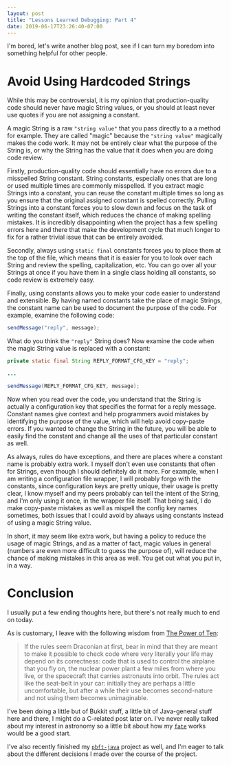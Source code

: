 ```yaml
---
layout: post
title: "Lessons Learned Debugging: Part 4"
date: 2019-06-17T23:26:40-07:00
---
```


I'm bored, let's write another blog post, see if I can
turn my boredom into something helpful for other
people.

# Avoid Using Hardcoded Strings

While this may be controversial, it is my opinion that
production-quality code should never have magic String
values, or you should at least never use quotes if you are
not assigning a constant.

A magic String is a raw `"string value"` that you pass
directly to a a method for example. They are called "magic"
because the `"string value"` magically makes the code work.
It may not be entirely clear what the purpose of the String 
is, or why the String has the value that it does when you
are doing code review.

Firstly, production-quality code should essentially have no
errors due to a misspelled String constant. String 
constants, especially ones that are long or used multiple
times are commonly misspelled. If you extract magic Strings
into a constant, you can reuse the constant multiple times
so long as you ensure that the original assigned constant
is spelled correctly. Pulling Strings into a constant
forces you to slow down and focus on the task of writing
the constant itself, which reduces the chance of making
spelling mistakes. It is incredibly disappointing when the
project has a few spelling errors here and there that make
the development cycle that much longer to fix for a rather
trivial issue that can be entirely avoided.

Secondly, always using `static final` constants forces you
to place them at the top of the file, which means that it
is easier for you to look over each String and review the
spelling, capitalization, etc. You can go over all your
Strings at once if you have them in a single class holding
all constants, so code review is extremely easy.

Finally, using constants allows you to make your code 
easier to understand and extensible. By having named 
constants take the place of magic Strings, the constant
name can be used to document the purpose of the code. For
example, examine the following code:

``` java
sendMessage("reply", message);
```

What do you think the `"reply"` String does? Now examine
the code when the magic String value is replaced with a
constant:

``` java
private static final String REPLY_FORMAT_CFG_KEY = "reply";

...

sendMessage(REPLY_FORMAT_CFG_KEY, message);
```

Now when you read over the code, you understand that the
String is actually a configuration key that specifies the
format for a reply message. Constant names give context and
help programmers avoid mistakes by identifying the purpose
of the value, which will help avoid copy-paste errors. If
you wanted to change the String in the future, you will be 
able to easily find the constant and change all the uses of
that particular constant as well.

As always, rules do have exceptions, and there are places
where a constant name is probably extra work. I myself
don't even use constants that often for Strings, even 
though I should definitely do it more. For example, when
I am writing a configuration file wrapper, I will probably
forgo with the constants, since configuration keys are
pretty unique, their usage is pretty clear, I know myself
and my peers probably can tell the intent of the String,
and I'm only using it once, in the wrapper file itself.
That being said, I do make copy-paste mistakes as well as
mispell the config key names sometimes, both issues that
I could avoid by always using constants instead of using a
magic String value.

In short, it may seem like extra work, but having a policy
to reduce the usage of magic Strings, and as a matter of
fact, magic values in general (numbers are even more 
difficult to guess the purpose of), will reduce the chance
of making mistakes in this area as well. You get out what
you put in, in a way.

# Conclusion

I usually put a few ending thoughts here, but there's not
really much to end on today.

As is customary, I leave with the following wisdom from 
[The Power of Ten](http://spinroot.com/gerard/pdf/P10.pdf):

> If the rules seem Draconian at first, bear in mind that
they are meant to make it possible to check code where very
literally your life may depend on its correctness: code 
that is used to control the airplane that you fly on, the 
nuclear power plant a few miles from where you live, or the 
spacecraft that carries astronauts into orbit. The rules 
act like the seat-belt in your car: initially they are 
perhaps a little uncomfortable, but after a while their use
becomes second-nature and not using them becomes 
unimaginable. 

I've been doing a little but of Bukkit stuff, a little bit
of Java-general stuff here and there, I might do a 
C-related post later on. I've never really talked about my
interest in astronomy so a little bit about how my
[`fate`](https://github.com/AgentTroll/fate) works would be
a good start.

I've also recently finished my 
[`pbft-java`](https://github.com/AgentTroll/pbft-java)
project as well, and I'm eager to talk about the different
decisions I made over the course of the project.
